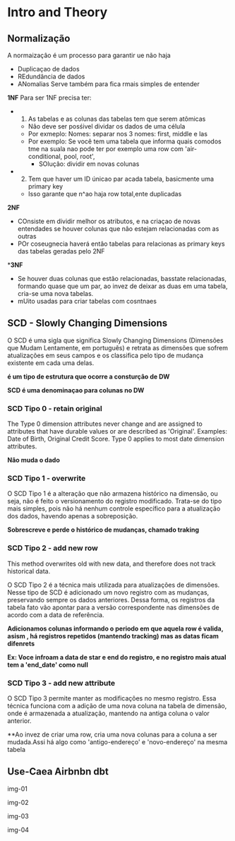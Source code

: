 # Intro and Theory

## Normalização

A normaizaçâo é um processo para garantir ue não haja
+ Duplicaçao de dados
+ REdundância de dados
+ ANomalias
Serve também para fica rmais simples de entender

**1NF**
Para ser 1NF precisa ter:
+ 1. As tabelas e as colunas das tabelas tem que serem atômicas
  - Nâo deve ser posśivel dividar os dados de uma célula
  - Por exmeplo: Nomes: separar nos 3 nomes: first, middle e las
  - Por exemplo: Se você tem uma tabela que informa quais comodos tme na suala nao pode ter por exemplo uma row com 'air-conditional, pool, root', 
    * SOluçâo: dividir em novas colunas
+ 2. Tem que haver um ID únicao par acada tabela, basicmente uma primary key
  - Isso garante que n^ao haja row total,ente  duplicadas

**2NF**
+ COnsiste em dividir melhor os atributos, e na criaçao de novas entendades se houver colunas que nâo estejam relacionadas com as outras
+ POr coseugnecia haverá entâo tabelas para relacionas as primary keys das tabelas geradas pelo 2NF

***3NF**
+ Se houver duas colunas que estão relacionadas, basstate relacionadas, formando quase que um par, ao invez de deixar as duas em uma tabela, cria-se uma nova tabelas.
+ mUito usadas para criar tabelas com cosntnaes

## SCD - Slowly Changing Dimensions

O SCD é uma sigla que significa Slowly Changing Dimensions (Dimensões que Mudam Lentamente, em português) e retrata as dimensões que sofrem atualizações em seus campos e os classifica pelo tipo de mudança existente em cada uma delas.

**é um tipo de estrutura que ocorre a consturçâo de DW**


**SCD é uma denominaçao para colunas no DW**


### SCD Tipo 0 - retain original

The Type 0 dimension attributes never change and are assigned to attributes that have durable values or are described as 'Original'. Examples: Date of Birth, Original Credit Score. Type 0 applies to most date dimension attributes.

**Nâo muda o dado**


### SCD Tipo 1 - overwrite

O SCD Tipo 1 é a alteração que não armazena histórico na dimensão, ou seja, não é feito o versionamento do registro modificado. Trata-se do tipo mais simples, pois não há nenhum controle específico para a atualização dos dados, havendo apenas a sobreposição.

**Sobrescreve e perde o histórico de mudanças, chamado traking**


### SCD Tipo 2 - add new row

This method overwrites old with new data, and therefore does not track historical data.

O SCD Tipo 2 é a técnica mais utilizada para atualizações de dimensões. Nesse tipo de SCD é adicionado um novo registro com as mudanças, preservando sempre os dados anteriores. Dessa forma, os registros da tabela fato vão apontar para a versão correspondente nas dimensões de acordo com a data de referência.

**Adicionamos colunas informando o periodo em que aquela row é valida, asism , há registros repetidos (mantendo tracking) mas as datas ficam difenrets**

**Ex: Voce infroam a data de star e end do registro, e no registro mais atual tem a 'end_date' como null**


### SCD Tipo 3 - add new attribute

O SCD Tipo 3 permite manter as modificações no mesmo registro. Essa técnica funciona com a adição de uma nova coluna na tabela de dimensão, onde é armazenada a atualização, mantendo na antiga coluna o valor anterior.

**Ao invez de criar uma row, cria uma nova colunas para a coluna a ser mudada.Assi há algo como 'antigo-endereço' e 'novo-endereço' na mesma tabela


## Use-Caea Airbnbn dbt

img-01

img-02

img-03

img-04


